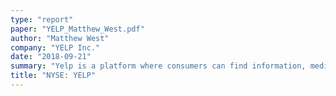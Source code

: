 ```yaml
---
type: "report"
paper: "YELP_Matthew_West.pdf"
author: "Matthew West"
company: "YELP Inc."
date: "2018-09-21"
summary: "Yelp is a platform where consumers can find information, media, and reviews on local restaurants and businesses."
title: "NYSE: YELP"
---
```

